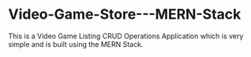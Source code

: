 # Video-Game-Store---MERN-Stack
 This is a Video Game Listing CRUD Operations Application which is very simple and is built using the MERN Stack.
